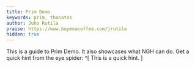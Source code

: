 ```yaml
---
title: Prim Demo
keywords: prim, thanatos
author: Juho Rutila
praise: https://www.buymeacoffee.com/jrutila
hidden: true
---
```


This is a guide to Prim Demo. It also showcases what NGH can do.
Get a quick hint from the eye spider: ^[ This is a quick hint. ]

